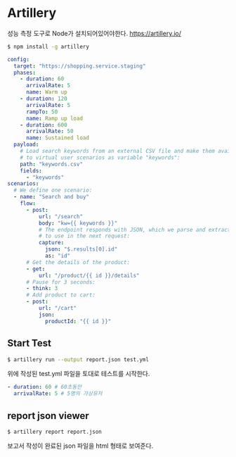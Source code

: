 # Artillery

성능 측정 도구로 Node가 설치되어있어야한다.
https://artillery.io/

``` bash
$ npm install -g artillery
```



``` yaml
config:
  target: "https://shopping.service.staging"
  phases:
    - duration: 60
      arrivalRate: 5
      name: Warm up
    - duration: 120
      arrivalRate: 5
      rampTo: 50
      name: Ramp up load
    - duration: 600
      arrivalRate: 50
      name: Sustained load
  payload:
    # Load search keywords from an external CSV file and make them available
    # to virtual user scenarios as variable "keywords":
    path: "keywords.csv"
    fields:
      - "keywords"
scenarios:
  # We define one scenario:
  - name: "Search and buy"
    flow:
      - post:
          url: "/search"
          body: "kw={{ keywords }}"
          # The endpoint responds with JSON, which we parse and extract a field from
          # to use in the next request:
          capture:
            json: "$.results[0].id"
            as: "id"
      # Get the details of the product:
      - get:
          url: "/product/{{ id }}/details"
      # Pause for 3 seconds:
      - think: 3
      # Add product to cart:
      - post:
          url: "/cart"
          json:
            productId: "{{ id }}"
```

## Start Test
``` bash
$ artillery run --output report.json test.yml
```

위에 작성된 test.yml 파일을 토대로 테스트를 시작한다.

``` yaml
- duration: 60 # 60초동안
  arrivalRate: 5 # 5명의 가상유저
```

## report json viewer
``` bach
$ artillery report report.json
```
보고서 작성이 완료된 json 파일을 html 형태로 보여준다.
